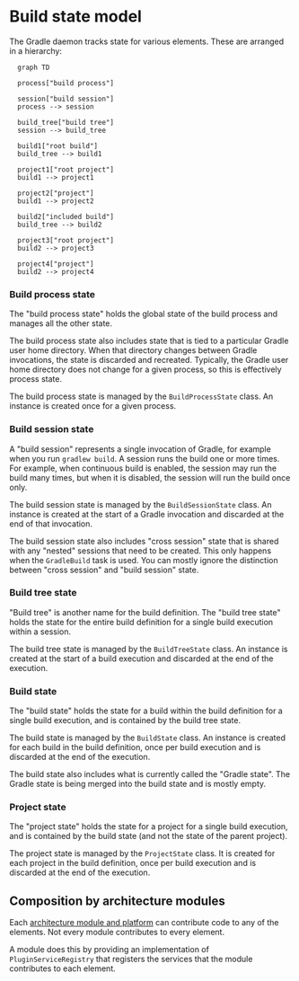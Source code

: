 # Build state model

The Gradle daemon tracks state for various elements. These are arranged in a hierarchy:

```mermaid
  graph TD

  process["build process"]
  
  session["build session"]
  process --> session
  
  build_tree["build tree"]
  session --> build_tree
  
  build1["root build"]
  build_tree --> build1
  
  project1["root project"]
  build1 --> project1
  
  project2["project"]
  build1 --> project2
  
  build2["included build"]
  build_tree --> build2
  
  project3["root project"]
  build2 --> project3
  
  project4["project"]
  build2 --> project4

```

### Build process state

The "build process state" holds the global state of the build process and manages all the other state.

The build process state also includes state that is tied to a particular Gradle user home directory.
When that directory changes between Gradle invocations, the state is discarded and recreated.
Typically, the Gradle user home directory does not change for a given process, so this is effectively process state.

The build process state is managed by the `BuildProcessState` class. An instance is created once for a given process.

### Build session state

A "build session" represents a single invocation of Gradle, for example when you run `gradlew build`.
A session runs the build one or more times.
For example, when continuous build is enabled, the session may run the build many times, but when it is disabled, the session will run the build once only.

The build session state is managed by the `BuildSessionState` class.
An instance is created at the start of a Gradle invocation and discarded at the end of that invocation.

The build session state also includes "cross session" state that is shared with any "nested" sessions that need to be created.
This only happens when the `GradleBuild` task is used. You can mostly ignore the distinction between "cross session" and "build session" state.

### Build tree state

"Build tree" is another name for the build definition.
The "build tree state" holds the state for the entire build definition for a single build execution within a session.

The build tree state is managed by the `BuildTreeState` class.
An instance is created at the start of a build execution and discarded at the end of the execution.

### Build state

The "build state" holds the state for a build within the build definition for a single build execution, and is contained by the build tree state.

The build state is managed by the `BuildState` class.
An instance is created for each build in the build definition, once per build execution and is discarded at the end of the execution. 

The build state also includes what is currently called the "Gradle state". The Gradle state is being merged into the build state and is mostly empty.

### Project state

The "project state" holds the state for a project for a single build execution, and is contained by the build state (and not the state of the parent project).

The project state is managed by the `ProjectState` class.
It is created for each project in the build definition, once per build execution and is discarded at the end of the execution.

## Composition by architecture modules

Each [architecture module and platform](platforms.md) can contribute code to any of the elements.
Not every module contributes to every element.

A module does this by providing an implementation of `PluginServiceRegistry` that registers the services that the module contributes to each element. 

